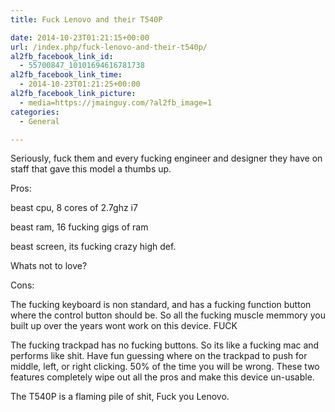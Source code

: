 ```yaml
---
title: Fuck Lenovo and their T540P

date: 2014-10-23T01:21:15+00:00
url: /index.php/fuck-lenovo-and-their-t540p/
al2fb_facebook_link_id:
  - 55700847_10101694616781738
al2fb_facebook_link_time:
  - 2014-10-23T01:21:25+00:00
al2fb_facebook_link_picture:
  - media=https://jmainguy.com/?al2fb_image=1
categories:
  - General

---
```

Seriously, fuck them and every fucking engineer and designer they have on staff that gave this model a thumbs up.

Pros:
  
beast cpu, 8 cores of 2.7ghz i7
  
beast ram, 16 fucking gigs of ram
  
beast screen, its fucking crazy high def.

Whats not to love?

Cons:
  
The fucking keyboard is non standard, and has a fucking function button where the control button should be. So all the fucking muscle memmory you built up over the years wont work on this device. FUCK

The fucking trackpad has no fucking buttons. So its like a fucking mac and performs like shit. Have fun guessing where on the trackpad to push for middle, left, or right clicking. 50% of the time you will be wrong. These two features completely wipe out all the pros and make this device un-usable.

The T540P is a flaming pile of shit, Fuck you Lenovo.
